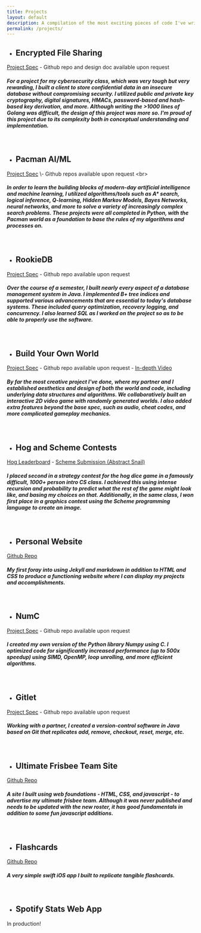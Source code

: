 ```yaml
---
title: Projects
layout: default
description: A compilation of the most exciting pieces of code I've written in the past two years.
permalink: /projects/
---
```

- ## Encrypted File Sharing
[Project Spec](https://fa22.cs161.org/proj2/) \- Github repo and design doc available upon request 
<br>
##### For a project for my cybersecurity class, which was very tough but very rewarding, I built a client to store confidential data in an insecure database without compromising security. I utilized public and private key cryptography, digital signatures, HMACs, password-based and hash-based key derivation, and more. Although writing the \>1000 lines of Golang was difficult, the design of this project was more so. I'm proud of this project due to its complexity both in conceptual understanding and implementation.
<br> 

- ## Pacman AI/ML
[Project Spec]([https://fa22.cs161.org/proj2/](https://inst.eecs.berkeley.edu/~cs188/sp23/projects/)) \- Github repos available upon request 
<br>
##### In order to learn the building blocks of modern-day artificial intelligence and machine learning, I utilized algorithms/tools such as A* search, logical inference, Q-learning, Hidden Markov Models, Bayes Networks, neural networks, and more to solve a variety of increasingly complex search problems. These projects were all completed in Python, with the Pacman world as a foundation to base the rules of my algorithms and processes on.

<br> 

- ## RookieDB
[Project Spec](https://fa22.cs161.org/proj2/) \- Github repo available upon request
<br>
##### Over the course of a semester, I built nearly every aspect of a database management system in Java. I implemented B+ tree indices and supported various advancements that are essential to today's database systems. These included query optimization, recovery logging, and concurrency. I also learned SQL as I worked on the project so as to be able to properly use the software.
<br>

- ## Build Your Own World
[Project Spec](https://fa22.datastructur.es/materials/proj/proj3/) \- Github repo available upon request \- [In-depth Video](https://www.youtube.com/watch?v=yT7JsByTKUo&ab_channel=DhruvVaish)
<br>
#####  By far the most creative project I've done, where my partner and I established aesthetics and design of both the world and code, including underlying data structures and algorithms. We collaboratively built an interactive 2D video game with randomly generated worlds. I also added extra features beyond the base spec, such as audio, cheat codes, and more complicated gameplay mechanics.
<br>

- ## Hog and Scheme Contests
[Hog Leaderboard](https://hog-contest.cs61a.org/winners) \- [Scheme Submission (Abstract Snail)](https://inst.eecs.berkeley.edu/~cs61a/sp21/proj/scheme_gallery/#abstract-snail)
<br>
##### I placed second in a strategy contest for the hog dice game in a famously difficult, 1000+ person intro CS class. I achieved this using intense recursion and probability to predict what the rest of the game might look like, and basing my choices on that. Additionally, in the same class, I won first place in a graphics contest using the Scheme programming language to create an image.
<br>

- ## Personal Website
[Github Repo](https://github.com/ekandell/ekandell.github.io)
<br>
##### My first foray into using Jekyll and markdown in addition to HTML and CSS to produce a functioning website where I can display my projects and accomplishments.
<br>

- ## NumC
[Project Spec](https://fa22.cs161.org/proj2/) \- Github repo available upon request
<br>
##### I created my own version of the Python library Numpy using C. I optimized code for significantly increased performance (up to 500x speedup) using SIMD, OpenMP, loop unrolling, and more efficient algorithms.
<br>

- ## Gitlet
[Project Spec](https://sp21.datastructur.es/materials/proj/proj2/proj2) \- Github repo available upon request
<br>
##### Working with a partner, I created a version-control software in Java based on Git that replicates add, remove, checkout, reset, merge, etc. 
<br>

- ## Ultimate Frisbee Team Site
[Github Repo](https://github.com/ekandell/ultimate-team-site)
<br>
##### A site I built using web foundations - HTML, CSS, and javascript - to advertise my ultimate frisbee team. Although it was never published and needs to be updated with the new roster, it has good fundamentals in addition to some fun javascript additions.
<br>

- ## Flashcards
[Github Repo](https://github.com/ekandell/flashcards)
<br>
##### A very simple swift iOS app I built to replicate tangible flashcards.
<br>

- ## Spotify Stats Web App
In production!
